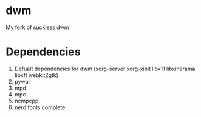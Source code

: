 # dwm
My fork of suckless dwm

# Dependencies 

1. Defualt dependencies for dwm (xorg-server xorg-xinit libx11 libxinerama libxft webkit2gtk) 
2. pywal 
3. mpd
4. mpc
5. ncmpcpp
6. nerd fonts complete
